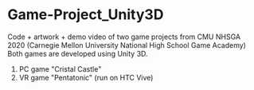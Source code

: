 # Game-Project_Unity3D
Code + artwork + demo video of two game projects from CMU NHSGA 2020 (Carnegie Mellon University National High School Game Academy)
Both games are developed using Unity 3D. 
1. PC game "Cristal Castle"
2. VR game "Pentatonic" (run on HTC Vive)
